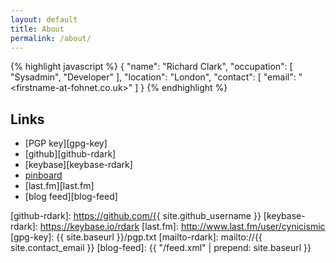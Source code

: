 ```yaml
---
layout: default
title: About
permalink: /about/
---
```


{% highlight javascript %}
{ 
  "name": "Richard Clark",
  "occupation": [ "Sysadmin", "Developer" ],
  "location": "London",
  "contact": [
    "email": "<firstname-at-fohnet.co.uk>"
  ]
}
{% endhighlight %}

## Links

* [PGP key][gpg-key]
* [github][github-rdark]
* [keybase][keybase-rdark]
* [pinboard][pinboard-rdark]
* [last.fm][last.fm]
* [blog feed][blog-feed]

[pinboard-rdark]: https://pinboard.in/u:rdark
[github-rdark]: https://github.com/{{ site.github_username }}
[keybase-rdark]: https://keybase.io/rdark
[last.fm]: http://www.last.fm/user/cynicismic
[gpg-key]: {{ site.baseurl }}/pgp.txt
[mailto-rdark]: mailto://{{ site.contact_email }}
[blog-feed]: {{ "/feed.xml" | prepend: site.baseurl }}
